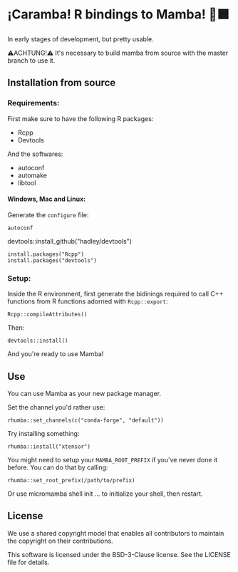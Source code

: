 # ¡Caramba! R bindings to Mamba! 🐍⬛️

In early stages of development, but pretty usable.

⚠️ACHTUNG!⚠️ It's necessary to build mamba from source with the master branch to use it.

## Installation from source

### Requirements:

First make sure to have the following R packages:

- Rcpp
- Devtools

And the softwares:

- autoconf
- automake
- libtool

#### Windows, Mac and Linux:

Generate the `configure` file:

```
autoconf
```

devtools::install_github("hadley/devtools")

```
install.packages("Rcpp")
install.packages("devtools")
```

### Setup:

Inside the R environment, first generate the bidinings required to call C++ functions from R functions adorned with `Rcpp::export`:

`Rcpp::compileAttributes()`

Then:

`devtools::install()`

And you're ready to use Mamba!

## Use

You can use Mamba as your new package manager.

Set the channel you'd rather use:

`rhumba::set_channels(c("conda-forge", "default"))`

Try installing something:

`rhumba::install("xtensor")`

You might need to setup your `MAMBA_ROOT_PREFIX` if you've never done it before.
You can do that by calling:

`rhumba::set_root_prefix(/path/to/prefix)`

Or use  micromamba shell init ... to initialize your shell, then restart.

## License

We use a shared copyright model that enables all contributors to maintain the copyright on their contributions.

This software is licensed under the BSD-3-Clause license. See the LICENSE file for details.